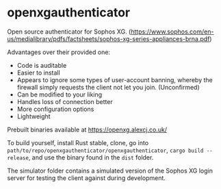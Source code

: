 # openxgauthenticator

Open source authenticator for Sophos XG. (https://www.sophos.com/en-us/medialibrary/pdfs/factsheets/sophos-xg-series-appliances-brna.pdf)

Advantages over their provided one:
- Code is auditable
- Easier to install
- Appears to ignore some types of user-account banning, whereby the firewall simply requests the client not let you join. (Unconfirmed)
- Can be modified to your liking
- Handles loss of connection better
- More configuration options
- Lightweight

Prebuilt binaries available at https://openxg.alexcj.co.uk/

To build yourself, install Rust stable, clone, go into `path/to/repo/openxgauthenticator/openxgauthenticator`, `cargo build --release`, and use the binary found in the `dist` folder.

The simulator folder contains a simulated version of the Sophos XG login server for testing the client against during development.
